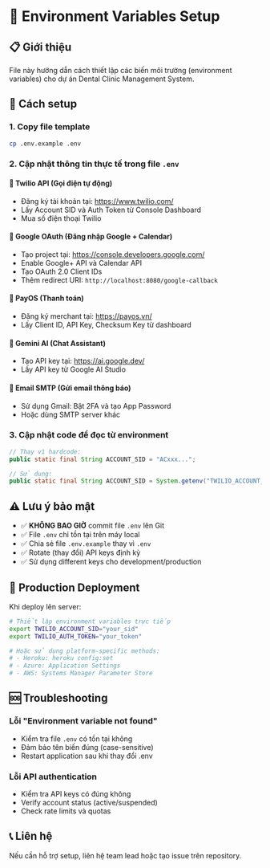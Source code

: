 # 🔐 Environment Variables Setup

## 📋 Giới thiệu
File này hướng dẫn cách thiết lập các biến môi trường (environment variables) cho dự án Dental Clinic Management System.

## 🚀 Cách setup

### 1. Copy file template
```bash
cp .env.example .env
```

### 2. Cập nhật thông tin thực tế trong file `.env`

#### 🔹 Twilio API (Gọi điện tự động)
- Đăng ký tài khoản tại: https://www.twilio.com/
- Lấy Account SID và Auth Token từ Console Dashboard
- Mua số điện thoại Twilio

#### 🔹 Google OAuth (Đăng nhập Google + Calendar)
- Tạo project tại: https://console.developers.google.com/
- Enable Google+ API và Calendar API
- Tạo OAuth 2.0 Client IDs
- Thêm redirect URI: `http://localhost:8080/google-callback`

#### 🔹 PayOS (Thanh toán)
- Đăng ký merchant tại: https://payos.vn/
- Lấy Client ID, API Key, Checksum Key từ dashboard

#### 🔹 Gemini AI (Chat Assistant)
- Tạo API key tại: https://ai.google.dev/
- Lấy API key từ Google AI Studio

#### 🔹 Email SMTP (Gửi email thông báo)
- Sử dụng Gmail: Bật 2FA và tạo App Password
- Hoặc dùng SMTP server khác

### 3. Cập nhật code để đọc từ environment

```java
// Thay vì hardcode:
public static final String ACCOUNT_SID = "ACxxx...";

// Sử dụng:
public static final String ACCOUNT_SID = System.getenv("TWILIO_ACCOUNT_SID");
```

## ⚠️ Lưu ý bảo mật

- ✅ **KHÔNG BAO GIỜ** commit file `.env` lên Git
- ✅ File `.env` chỉ tồn tại trên máy local
- ✅ Chia sẻ file `.env.example` thay vì `.env`
- ✅ Rotate (thay đổi) API keys định kỳ
- ✅ Sử dụng different keys cho development/production

## 📝 Production Deployment

Khi deploy lên server:
```bash
# Thiết lập environment variables trực tiếp
export TWILIO_ACCOUNT_SID="your_sid"
export TWILIO_AUTH_TOKEN="your_token"

# Hoặc sử dụng platform-specific methods:
# - Heroku: heroku config:set
# - Azure: Application Settings
# - AWS: Systems Manager Parameter Store
```

## 🆘 Troubleshooting

### Lỗi "Environment variable not found"
- Kiểm tra file `.env` có tồn tại không
- Đảm bảo tên biến đúng (case-sensitive)
- Restart application sau khi thay đổi .env

### Lỗi API authentication
- Kiểm tra API keys có đúng không
- Verify account status (active/suspended)
- Check rate limits và quotas

## 📞 Liên hệ
Nếu cần hỗ trợ setup, liên hệ team lead hoặc tạo issue trên repository. 